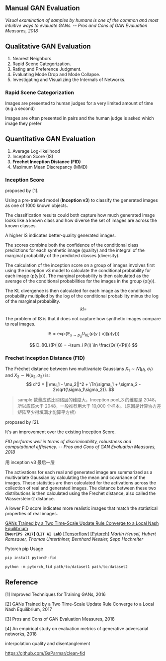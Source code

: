 ## Manual GAN Evaluation

*Visual examination of samples by humans is one of the common and most intuitive ways to evaluate GANs.   -- Pros and Cons of GAN Evaluation Measures, 2018*



## Qualitative GAN Evaluation

1. Nearest Neighbors.
2. Rapid Scene Categorization.
3. Rating and Preference Judgment.
4. Evaluating Mode Drop and Mode Collapse.
5. Investigating and Visualizing the Internals of Networks.



### Rapid Scene Categorization

Images are presented to human judges for a very limited amount of time (e.g a second)

Images are often presented in pairs and the human judge is asked which image they prefer



## Quantitative GAN Evaluation

1. Average Log-likelihood
2. Inception Score (IS)
3. **Frechet Inception Distance (FID)**
4. Maximum Mean Discrepancy (MMD)



### Inception Score

proposed by [1]. 

Using a pre-trained model (**Inception v3**) to classify the generated images as one of 1000 known objects.

The classification results could both capture how much generated image looks like a known class and how diverse the set of images are across the known classes.

A higher IS indicates better-quality generated images.

The scores combine both the confidence of the conditional class predictions for each synthetic image (quality) and the integral of the marginal probability of the predicted classes (diversity).

The calculation of the inception score on a group of images involves first using the inception v3 model to calculate the conditional probability for each image (p(y|x)). The marginal probability is then calculated as the average of the conditional probabilities for the images in the group (p(y)).

The KL divergence is then calculated for each image as the conditional probability multiplied by the log of the conditional probability minus the log of the marginal probability.
$$
kl =
$$

The problem of IS is that it does not capture how synthetic images compare to real images.


$$
\mathrm{IS}=\exp \left(\mathbb{E}_{x \sim p_{g}} D_{K L}(p(y \mid x) \| p(y))\right)
$$



$$
D_{KL}(P\|Q) = -\sum_i P(i) \ln \frac{Q(i)}{P(i)} 
$$



### Frechet Inception Distance (FID)

The Fréchet distance between two multivariate Gaussians $X_1 \sim N(\mu_1, \sigma_1)$ and $X_2 \sim N(\mu_2, \sigma_2)$ is:
$$
d^2 = ||\mu_1 - \mu_2||^2 + \Tr(\sigma_1 + \sigma_2 - 2\sqrt{\sigma_1\sigma_2}).
$$

> sample 数量应该比网络层的维度大，Inception pool_3 的维度是 2048，所以应该大于 2048，一般推荐用大于 10,000 个样本。（原因是计算协方差矩阵至少得填满才能算平方根）



proposed by [2].

It's an improvement over the existing Inception Score. 

*FID performs well in terms of discriminability, robustness and computational efficiency.  -- Pros and Cons of GAN Evaluation Measures, 2018*

用 inception v3 最后一层

The activations for each real and generated image are summarized as a multivariate Gaussian by calculating the mean and covariance of the images. These statistics are then calculated for the activations across the collection of real and generated images. The distance between these two distributions is then calculated using the Frechet distance, also called the Wasserstein-2 distance.

A lower FID score indicates more realistic images that match the statistical properties of real images.



[GANs Trained by a Two Time-Scale Update Rule Converge to a Local Nash Equilibrium](https://arxiv.org/pdf/1706.08500.pdf)  
**[`NeurIPS 2017`] (`LIT AI Lab`)** [[Tensorflow](https://github.com/bioinf-jku/TTUR)] [[Pytorch](https://github.com/mseitzer/pytorch-fid)] 
*Martin Heusel, Hubert Ramsauer, Thomas Unterthiner, Bernhard Nessler, Sepp Hochreiter*



Pytorch pip Usage

```python
pip install pytorch-fid

python -m pytorch_fid path/to/dataset1 path/to/dataset2
```





## Reference

[1] Improved Techniques for Training GANs, 2016

[2] GANs Trained by a Two Time-Scale Update Rule Converge to a Local Nash Equilibrium, 2017

[3] Pros and Cons of GAN Evaluation Measures, 2018

[4] An empirical study on evaluation metrics of generative adversarial networks, 2018







interpolation quality and disentanglement





https://github.com/GaParmar/clean-fid
